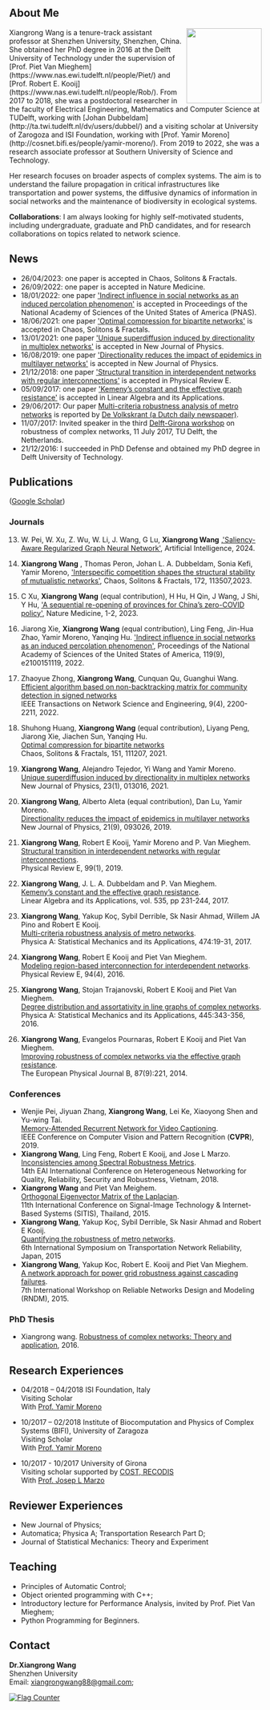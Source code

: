 ## About Me

<img align="right" width='150' src="xw.jpg">
Xiangrong Wang is a tenure-track assistant professor at Shenzhen University, Shenzhen, China. She obtained her PhD degree in 2016 at the Delft University of Technology under the supervision of [Prof. Piet Van Mieghem](https://www.nas.ewi.tudelft.nl/people/Piet/) and [Prof. Robert E. Kooij](https://www.nas.ewi.tudelft.nl/people/Rob/). From 2017 to 2018, she was a postdoctoral researcher in the faculty of Electrical Engineering, Mathematics and Computer Science at TUDelft, working with [Johan Dubbeldam](http://ta.twi.tudelft.nl/dv/users/dubbel/) and a visiting scholar at University of Zarogoza and ISI Foundation, working with [Prof. Yamir Moreno](http://cosnet.bifi.es/people/yamir-moreno/). From 2019 to 2022, she was a research associate professor at Southern University of Science and Technology.  

Her research focuses on broader aspects of complex systems. The aim is to understand the failure propagation in critical infrastructures like transportation and power systems, the diffusive dynamics of information in social networks and the maintenance of biodiversity in ecological systems.

__Collaborations__: I am always looking for highly self-motivated students, including undergraduate, graduate and PhD candidates, and for research collaborations on topics related to network science.

## News
* 26/04/2023: one paper is accepted in Chaos, Solitons & Fractals.
* 26/09/2022: one paper is accepted in Nature Medicine.
* 18/01/2022: one paper ['Indirect influence in social networks as an induced percolation phenomenon'](https://www.pnas.org/content/119/9/e2100151119) is accepted in Proceedings of the National Academy of Sciences of the United States of America (PNAS).
* 18/06/2021: one paper ['Optimal compression for bipartite networks'](https://www.sciencedirect.com/science/article/pii/S0960077921005610) is accepted in Chaos, Solitons & Fractals.
* 13/01/2021: one paper ['Unique superdiffusion induced by directionality in multiplex networks'](https://iopscience.iop.org/article/10.1088/1367-2630/abdb71/meta) is accepted in New Journal of Physics.
* 16/08/2019: one paper ['Directionality reduces the impact of epidemics in multilayer networks'](https://iopscience.iop.org/article/10.1088/1367-2630/ab3dd0) is accepted in New Journal of Physics.
* 21/12/2018: one paper ['Structural transition in interdependent networks with regular interconnections'](https://www.nas.ewi.tudelft.nl/people/Piet/papers/PhysRevE2019_interdepenent_nets_regular_interconnections.pdf) is accepted in Physical Review E.
* 05/09/2017: one paper ['Kemeny’s constant and the effective graph resistance'](https://www.nas.ewi.tudelft.nl/people/Piet/papers/LAA2017_Kemeny_constant_pseudoinverse_Laplacian.pdf) is accepted in Linear Algebra and its Applications.
* 29/06/2017: Our paper [Multi-criteria robustness analysis of metro networks](http://www.sciencedirect.com/science/article/pii/S0378437117300675) is reported by [De Volkskrant (a Dutch daily newspaper)]( http://www.volkskrant.nl/wetenschap/er-hoeft-maar-dit-te-gebeuren-en-het-hele-metronet-ligt-stil~a4503063/).   
* 11/07/2017: Invited speaker in the third [Delft-Girona workshop](https://www.nas.ewi.tudelft.nl/rocn/index.html) on robustness of complex networks, 11 July 2017, TU Delft, the Netherlands.
* 21/12/2016: I succeeded in PhD Defense and obtained my PhD degree in Delft University of Technology.


## Publications 
([Google Scholar](https://scholar.google.com/citations?user=LJm0X3AAAAAJ&hl=en))

### Journals
13. W. Pei, W. Xu, Z. Wu, W. Li, J. Wang, G Lu, __Xiangrong Wang__ ,['Saliency-Aware Regularized Graph Neural Network'](https://arxiv.org/abs/2401.00755), Artificial Intelligence, 2024. 


14.  __Xiangrong Wang__ , Thomas Peron, Johan L. A. Dubbeldam, Sonia Kefi, Yamir Moreno, ['Interspecific competition shapes the structural stability of mutualistic networks'](https://www.sciencedirect.com/science/article/pii/S0960077923004083), Chaos, Solitons & Fractals, 172, 113507,2023.

12.  C Xu, __Xiangrong Wang__ (equal contribution), H Hu, H Qin, J Wang, J Shi, Y Hu, ['A sequential re-opening of provinces for China’s zero-COVID policy'](https://www.nature.com/articles/s41591-022-02177-4), Nature Medicine, 1-2, 2023.

11. Jiarong Xie, __Xiangrong Wang__ (equal contribution), Ling Feng, Jin-Hua Zhao, Yamir Moreno, Yanqing Hu. ['Indirect influence in social networks as an induced percolation phenomenon'](https://www.pnas.org/content/119/9/e2100151119), Proceedings of the National Academy of Sciences of the United States of America, 119(9), e2100151119, 2022.

10. Zhaoyue Zhong, __Xiangrong Wang__, Cunquan Qu, Guanghui Wang.     
[Efficient algorithm based on non-backtracking matrix for community detection in signed networks](https://arxiv.org/abs/2006.15471)    
IEEE Transactions on Network Science and Engineering, 9(4), 2200-2211, 2022.    

9. Shuhong Huang, __Xiangrong Wang__ (equal contribution), Liyang Peng, Jiarong Xie, Jiachen Sun, Yanqing Hu.     
[Optimal compression for bipartite networks](https://www.sciencedirect.com/science/article/pii/S0960077921005610)    
Chaos, Solitons & Fractals, 151, 111207, 2021.    

8. __Xiangrong Wang__, Alejandro Tejedor, Yi Wang and Yamir Moreno.    
[Unique superdiffusion induced by directionality in multiplex networks](https://iopscience.iop.org/article/10.1088/1367-2630/abdb71/meta)    
New Journal of Physics, 23(1), 013016, 2021.


7. __Xiangrong Wang__,  Alberto Aleta (equal contribution), Dan Lu, Yamir Moreno.   
[Directionality reduces the impact of epidemics in multilayer networks](https://iopscience.iop.org/article/10.1088/1367-2630/ab3dd0)    
New Journal of Physics, 21(9), 093026, 2019.

6. __Xiangrong Wang__,  Robert E Kooij, Yamir Moreno and P. Van Mieghem.  
[Structural transition in interdependent networks with regular interconnections](https://www.nas.ewi.tudelft.nl/people/Piet/papers/PhysRevE2019_interdepenent_nets_regular_interconnections.pdf).  
Physical Review E, 99(1), 2019.

5. __Xiangrong Wang__,  J. L. A. Dubbeldam and P. Van Mieghem.  
[Kemeny’s constant and the effective graph resistance](https://www.nas.ewi.tudelft.nl/people/Piet/papers/LAA2017_Kemeny_constant_pseudoinverse_Laplacian.pdf).  
Linear Algebra and its Applications, vol. 535, pp 231-244, 2017.

4. __Xiangrong Wang__, Yakup Koç, Sybil Derrible, Sk Nasir Ahmad, Willem JA Pino and Robert E Kooij.  
[Multi-criteria robustness analysis of metro networks](http://www.sciencedirect.com/science/article/pii/S0378437117300675).  
Physica A: Statistical Mechanics and its Applications, 474:19-31, 2017.

3. __Xiangrong Wang__, Robert E Kooij and Piet Van Mieghem.  
[Modeling region-based interconnection for interdependent networks](https://www.nas.ewi.tudelft.nl/people/Piet/papers/PhysRevE2016_Regionbased_Interdependency.pdf).  
Physical Review E, 94(4), 2016. 

2. __Xiangrong Wang__, Stojan Trajanovski, Robert E Kooij and Piet Van Mieghem.  
[Degree distribution and assortativity in line graphs of complex networks](https://www.nas.ewi.tudelft.nl/people/Piet/papers/PhysicaA2015_line_graph_degree_assortativity.pdf).  
Physica A: Statistical Mechanics and its Applications, 445:343-356, 2016.

1. __Xiangrong Wang__, Evangelos Pournaras, Robert E Kooij and Piet Van Mieghem.  
[Improving robustness of complex networks via the effective graph resistance](https://link.springer.com/article/10.1140/epjb/e2014-50276-0).  
The European Physical Journal B, 87(9):221, 2014. 

### Conferences
- Wenjie Pei, Jiyuan Zhang, __Xiangrong Wang__, Lei Ke, Xiaoyong Shen and Yu-wing Tai.  
[Memory-Attended Recurrent Network for Video Captioning](http://openaccess.thecvf.com/content_CVPR_2019/html/Pei_Memory-Attended_Recurrent_Network_for_Video_Captioning_CVPR_2019_paper.html).  
IEEE Conference on Computer Vision and Pattern Recognition (__CVPR__), 2019.
- __Xiangrong Wang__, Ling Feng, Robert E Kooij, and Jose L Marzo.  
[Inconsistencies among Spectral Robustness Metrics](https://www.researchgate.net/publication/329863810_Inconsistencies_among_Spectral_Robustness_Metrics).  
14th EAI International Conference on Heterogeneous Networking for Quality, Reliability, Security and Robustness, Vietnam, 2018.
- __Xiangrong Wang__ and Piet Van Meighem.  
[Orthogonal Eigenvector Matrix of the Laplacian](https://www.researchgate.net/profile/Xiangrong_Wang2/publication/287201773_Orthogonal_Eigenvector_Matrix_of_the_Laplacian/links/5672d5d708aedbbb3f9f6dc5.pdf).  
11th International Conference on Signal-Image Technology & Internet-Based Systems (SITIS), Thailand, 2015.
- __Xiangrong Wang__, Yakup Koç, Sybil Derrible, Sk Nasir Ahmad and Robert E Kooij.  
[Quantifying the robustness of metro networks](https://arxiv.org/pdf/1505.06664.pdf).  
6th International Symposium on Transportation Network Reliability, Japan, 2015
- __Xiangrong Wang__, Yakup Koc, Robert E. Kooij and Piet Van Mieghem.  
[A network approach for power grid robustness against cascading failures](http://ieeexplore.ieee.org/abstract/document/7325231/).         
7th International Workshop on Reliable Networks Design and Modeling (RNDM), 2015.

### PhD Thesis
- Xiangrong wang. [Robustness of complex networks: Theory and application](https://repository.tudelft.nl/islandora/object/uuid:c107cc92-d275-45df-ad56-b754e8ead98c/datastream/OBJ/view), 2016.

## Research Experiences
- 04/2018 – 04/2018 ISI Foundation, Italy  
  Visiting Scholar  
  With [Prof. Yamir Moreno]( http://cosnet.bifi.es/people/yamir-moreno/)
  
- 10/2017 – 02/2018 Institute of Biocomputation and Physics of Complex Systems (BIFI), University of Zaragoza  
  Visiting Scholar  
  With [Prof. Yamir Moreno]( http://cosnet.bifi.es/people/yamir-moreno/)

- 10/2017 - 10/2017 University of Girona  
  Visiting scholar supported by [COST, RECODIS](https://www.cost.eu/)  
  With [Prof. Josep L Marzo](http://eia.udg.edu/~marzo/)

## Reviewer Experiences
- New Journal of Physics;  
- Automatica; Physica A; Transportation Research Part D;   
- Journal of Statistical Mechanics: Theory and Experiment

## Teaching
- Principles of Automatic Control;  
- Object oriented programming with C++;  
- Introductory lecture for Performance Analysis, invited by Prof. Piet Van Mieghem;  
- Python Programming for Beginners.  

## Contact
**Dr.Xiangrong Wang**  
Shenzhen University  
Email: xiangrongwang88@gmail.com;

<a href="http://s05.flagcounter.com/more/Pii"><img src="http://s05.flagcounter.com/map/Pii/size_m/txt_000000/border_CCCCCC/pageviews_1/viewers_0/flags_0/" alt="Flag Counter" border="0"></a>
